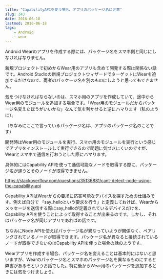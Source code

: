 ```yaml
---
title: "CapabilityAPIを使う場合、アプリのパッケージ名に注意"
slug: 343
date: 2016-06-18
lastmod: 2016-06-18
tags:
    - Android
    - wear
---
```


Android Wearのアプリを作成する際には、パッケージ名をスマホ側と同じにしなければなりません。

新規プロジェクトで初めからWear用のアプリも含めて開発する際は関係ない話です。Android Studioの新規プロジェクトウィザードでターゲットにWearを追加するだけなので、両者のパッケージ名を別のものにしようと思ってもできません。

気をつけなければならないのは、スマホ用のアプリを作成していて、途中からWear用のモジュールを追加する場合です。「Wear用のモジュールだからパッケージ名変えたほうがいいかな」なんて気を利かせると逆にハマります（私のように）。

（ちなみにここで言っているパッケージ名は、アプリのパッケージ名のことです）

開発時はWear用のモジュールを実行、スマホ用のモジュールを実行という感じでアプリをインストールして実行できるので問題に気づきにくいのですが、Wearとスマホで通信を行おうとした際にハマります。

具体的にはCapability APIを使って通信可能なノードを取得する際に、パッケージ名が違うとそのノードが取得できません。

<https://stackoverflow.com/questions/35136881/cant-detect-node-using-the-capability-api>

Capability APIはWearからの要求に応答可能なデバイスを探すための仕組みです。例えば自分で
「say_helloという要求を行う」と定義しておけば、Wearからメッセージを送信する際にsay_helloが定義されているデバイスだけを、Capability APIを使うことによって取得することが出来るのです。しかし、それはパッケージ名が同じアプリであればの話です。

ちなみにNode APIを使えばパッケージ名が異なっていようが関係なく、ペアリングされているノードが取得できます。パッケージ名が異なると接続されているノードが取得できないのはCapability APIを使った場合の話のようです。

Wearアプリを作成する場合、パッケージ名を変えることは基本的にはないと思いますが、Wearのパッケージ名とスマホのパッケージ名を異なるものにすると弊害があるぞというお話でした。特に後からWear用のパッケージを追加するときには気をつけましょう。


  